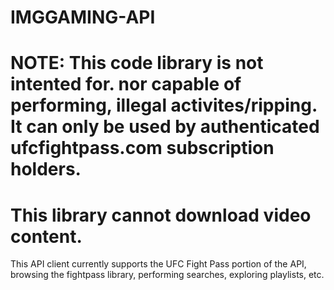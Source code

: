 # IMGGAMING-API
# NOTE: This code library is not intented for. nor capable of performing, illegal activites/ripping. It can only be used by authenticated ufcfightpass.com subscription holders.
# This library cannot download video content.

This API client currently supports the UFC Fight Pass portion of the API, browsing the fightpass library, performing searches, exploring playlists, etc. 

